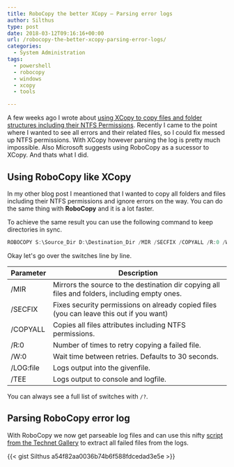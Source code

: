 ```yaml
---
title: RoboCopy the better XCopy – Parsing error logs
author: Silthus
type: post
date: 2018-03-12T09:16:16+00:00
url: /robocopy-the-better-xcopy-parsing-error-logs/
categories:
  - System Administration
tags:
  - powershell
  - robocopy
  - windows
  - xcopy
  - tools

---
```

A few weeks ago I wrote about [using XCopy to copy files and folder structures including their NTFS Permissions][1]. Recently I came to the point where I wanted to see all errors and their related files, so I could fix messed up NTFS permissions. With XCopy however parsing the log is pretty much impossible. Also Microsoft suggests using RoboCopy as a sucessor to XCopy. And thats what I did.

## Using RoboCopy like XCopy

In my other blog post I meantioned that I wanted to copy all folders and files including their NTFS permissions and ignore errors on the way. You can do the same thing with **RoboCopy** and it is a lot faster.

To achieve the same result you can use the following command to keep directories in sync.

```powershell
ROBOCOPY S:\Source_Dir D:\Destination_Dir /MIR /SECFIX /COPYALL /R:0 /W:0 /LOG:"C:\Logs\example_$(get-date -f "yyyy-MM-dd_hh-mm-ss").log" /TEE
```

Okay let's go over the switches line by line.

| Parameter | Description |
| --------- | ----------- |
| /MIR | Mirrors the source to the destination dir copying all files and folders, including empty ones. |
| /SECFIX | Fixes security permissions on already copied files (you can leave this out if you want) |
| /COPYALL | Copies all files attributes including NTFS permissions. |
| /R:0 | Number of times to retry copying a failed file. |
| /W:0 | Wait time between retries. Defaults to 30 seconds. |
| /LOG:file | Logs output into the givenfile. |
| /TEE | Logs output to console and logfile. |

You can always see a full list of switches with `/?`.

## Parsing RoboCopy error log

With RoboCopy we now get parseable log files and can use this nifty [script from the Technet Gallery][2] to extract all failed files from the logs.

{{< gist Silthus a54f82aa0036b74b6f588fdcedad3e5e >}}

&nbsp;

 [1]: /xcopy-files-keeping-ntfs-permissions-ignoring-errors/
 [2]: https://gallery.technet.microsoft.com/scriptcenter/Powershell-script-to-parse-a1bc8a92